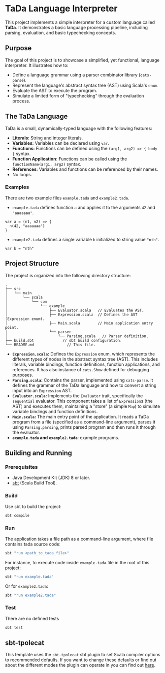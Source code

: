 # TaDa Language Interpreter

This project implements a simple interpreter for a custom language called **TaDa**. It demonstrates a basic language processing pipeline, including parsing, evaluation, and basic typechecking concepts.

## Purpose

The goal of this project is to showcase a simplified, yet functional, language interpreter. It illustrates how to:

*   Define a language grammar using a parser combinator library (`cats-parse`).
*   Represent the language's abstract syntax tree (AST) using Scala's `enum`.
*   Evaluate the AST to execute the program.
*   Simulate a limited form of "typechecking" through the evaluation process.

## The TaDa Language

TaDa is a small, dynamically-typed language with the following features:

*   **Literals:** String and integer literals.
*   **Variables:** Variables can be declared using `var`.
*   **Functions:** Functions can be defined using the `(arg1, arg2) => { body }` syntax.
*   **Function Application:** Functions can be called using the `functionName(arg1, arg2)` syntax.
*   **References:** Variables and functions can be referenced by their names.
*    No loops.

### Examples
There are two example files `example.tada` and `example2.tada`.
* `example.tada` defines function `a` and applies it to the arguments `42` and `"aaaaaaa"`.
```tada
var a = (n1, n2) => {
  n(42, "aaaaaaa")
}
```
* `example2.tada` defines a single variable `b` initialized to string value `"nth"`.
```tada
var b = "nth"
```

## Project Structure

The project is organized into the following directory structure:

```
.
├── src
│   └── main
│       └── scala
│           └── com
│               └── example
│                   ├── Evaluator.scala   // Evaluates the AST.
│                   ├── Expression.scala  // Defines the AST (Expression enum).
│                   ├── Main.scala        // Main application entry point.
│                   └── parser
│                       └── Parsing.scala   // Parser definition.
├── build.sbt             // sbt build configuration.
└── README.md               // This file.
```

*   **`Expression.scala`:** Defines the `Expression` enum, which represents the different types of nodes in the abstract syntax tree (AST). This includes literals, variable bindings, function definitions, function applications, and references. It has also instance of `cats.Show` defined for debugging purposes.
*   **`Parsing.scala`:** Contains the parser, implemented using `cats-parse`. It defines the grammar of the TaDa language and how to convert a string input into an `Expression` AST.
*   **`Evaluator.scala`:** Implements the `Evaluator` trait, specifically the `sequential` evaluator. This component takes a list of `Expression`s (the AST) and executes them, maintaining a "store" (a simple `Map`) to simulate variable bindings and function definitions.
*   **`Main.scala`:** The main entry point of the application. It reads a TaDa program from a file (specified as a command-line argument), parses it using `Parsing.parsing`, prints parsed program and then runs it through the evaluator.
* **`example.tada` and `example2.tada`**: example programs.

## Building and Running

### Prerequisites

*   Java Development Kit (JDK) 8 or later.
*   [sbt](https://www.scala-sbt.org/) (Scala Build Tool).

### Build

Use sbt to build the project:

```bash
sbt compile
```

### Run

The application takes a file path as a command-line argument, where file contains tada source code:

```bash
sbt "run <path_to_tada_file>"
```

For instance, to execute code inside `example.tada` file in the root of this project:

```bash
sbt "run example.tada"
```
Or for `example2.tada`:
```bash
sbt "run example2.tada"
```

### Test
There are no defined tests
```bash
sbt test
```

## sbt-tpolecat

This template uses the `sbt-tpolecat` sbt plugin to set Scala compiler options to recommended defaults. If you want to change these defaults or find out about the different modes the plugin can operate in you can find out [here](https://github.com/typelevel/sbt-tpolecat/).
